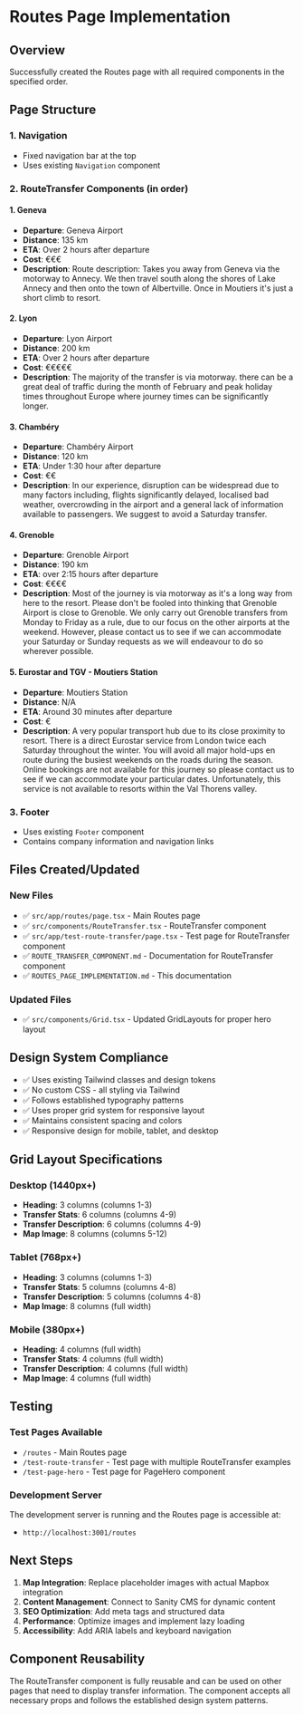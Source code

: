# Routes Page Implementation

## Overview
Successfully created the Routes page with all required components in the specified order.

## Page Structure

### 1. Navigation
- Fixed navigation bar at the top
- Uses existing `Navigation` component

### 2. RouteTransfer Components (in order)

#### 1. Geneva
- **Departure**: Geneva Airport
- **Distance**: 135 km
- **ETA**: Over 2 hours after departure
- **Cost**: €€€
- **Description**: Route description: Takes you away from Geneva via the motorway to Annecy. We then travel south along the shores of Lake Annecy and then onto the town of Albertville. Once in Moutiers it's just a short climb to resort.

#### 2. Lyon
- **Departure**: Lyon Airport
- **Distance**: 200 km
- **ETA**: Over 2 hours after departure
- **Cost**: €€€€€
- **Description**: The majority of the transfer is via motorway. there can be a great deal of traffic during the month of February and peak holiday times throughout Europe where journey times can be significantly longer.

#### 3. Chambéry
- **Departure**: Chambéry Airport
- **Distance**: 120 km
- **ETA**: Under 1:30 hour after departure
- **Cost**: €€
- **Description**: In our experience, disruption can be widespread due to many factors including, flights significantly delayed, localised bad weather, overcrowding in the airport and a general lack of information available to passengers. We suggest to avoid a Saturday transfer.

#### 4. Grenoble
- **Departure**: Grenoble Airport
- **Distance**: 190 km
- **ETA**: over 2:15 hours after departure
- **Cost**: €€€€
- **Description**: Most of the journey is via motorway as it's a long way from here to the resort. Please don't be fooled into thinking that Grenoble Airport is close to Grenoble. We only carry out Grenoble transfers from Monday to Friday as a rule, due to our focus on the other airports at the weekend. However, please contact us to see if we can accommodate your Saturday or Sunday requests as we will endeavour to do so wherever possible.

#### 5. Eurostar and TGV - Moutiers Station
- **Departure**: Moutiers Station
- **Distance**: N/A
- **ETA**: Around 30 minutes after departure
- **Cost**: €
- **Description**: A very popular transport hub due to its close proximity to resort. There is a direct Eurostar service from London twice each Saturday throughout the winter. You will avoid all major hold-ups en route during the busiest weekends on the roads during the season. Online bookings are not available for this journey so please contact us to see if we can accommodate your particular dates. Unfortunately, this service is not available to resorts within the Val Thorens valley.

### 3. Footer
- Uses existing `Footer` component
- Contains company information and navigation links

## Files Created/Updated

### New Files
- ✅ `src/app/routes/page.tsx` - Main Routes page
- ✅ `src/components/RouteTransfer.tsx` - RouteTransfer component
- ✅ `src/app/test-route-transfer/page.tsx` - Test page for RouteTransfer component
- ✅ `ROUTE_TRANSFER_COMPONENT.md` - Documentation for RouteTransfer component
- ✅ `ROUTES_PAGE_IMPLEMENTATION.md` - This documentation

### Updated Files
- ✅ `src/components/Grid.tsx` - Updated GridLayouts for proper hero layout

## Design System Compliance

- ✅ Uses existing Tailwind classes and design tokens
- ✅ No custom CSS - all styling via Tailwind
- ✅ Follows established typography patterns
- ✅ Uses proper grid system for responsive layout
- ✅ Maintains consistent spacing and colors
- ✅ Responsive design for mobile, tablet, and desktop

## Grid Layout Specifications

### Desktop (1440px+)
- **Heading**: 3 columns (columns 1-3)
- **Transfer Stats**: 6 columns (columns 4-9)
- **Transfer Description**: 6 columns (columns 4-9)
- **Map Image**: 8 columns (columns 5-12)

### Tablet (768px+)
- **Heading**: 3 columns (columns 1-3)
- **Transfer Stats**: 5 columns (columns 4-8)
- **Transfer Description**: 5 columns (columns 4-8)
- **Map Image**: 8 columns (full width)

### Mobile (380px+)
- **Heading**: 4 columns (full width)
- **Transfer Stats**: 4 columns (full width)
- **Transfer Description**: 4 columns (full width)
- **Map Image**: 4 columns (full width)

## Testing

### Test Pages Available
- `/routes` - Main Routes page
- `/test-route-transfer` - Test page with multiple RouteTransfer examples
- `/test-page-hero` - Test page for PageHero component

### Development Server
The development server is running and the Routes page is accessible at:
- `http://localhost:3001/routes`

## Next Steps

1. **Map Integration**: Replace placeholder images with actual Mapbox integration
2. **Content Management**: Connect to Sanity CMS for dynamic content
3. **SEO Optimization**: Add meta tags and structured data
4. **Performance**: Optimize images and implement lazy loading
5. **Accessibility**: Add ARIA labels and keyboard navigation

## Component Reusability

The RouteTransfer component is fully reusable and can be used on other pages that need to display transfer information. The component accepts all necessary props and follows the established design system patterns. 